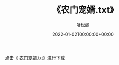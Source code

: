 ﻿---
title:  《农门宠婿.txt》
date:   2022-01-02T00:00:00+00:00
author: 听松阁
layout: post
permalink: /农门宠婿/
categories: 小说
tags: [小说]
---

点击《 [农门宠婿.txt](http://img.660000.xyz/bookstukust/book/bntxt/10/农门宠婿.txt)》进行下载